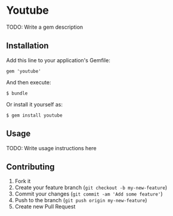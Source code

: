 # Youtube

TODO: Write a gem description

## Installation

Add this line to your application's Gemfile:

    gem 'youtube'

And then execute:

    $ bundle

Or install it yourself as:

    $ gem install youtube

## Usage

TODO: Write usage instructions here

## Contributing

1. Fork it
2. Create your feature branch (`git checkout -b my-new-feature`)
3. Commit your changes (`git commit -am 'Add some feature'`)
4. Push to the branch (`git push origin my-new-feature`)
5. Create new Pull Request
